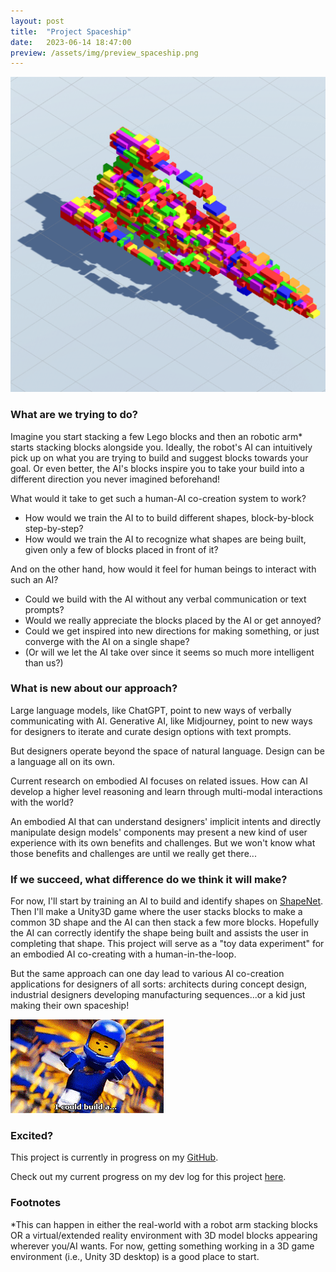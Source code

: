 ```yaml
---
layout: post
title:  "Project Spaceship"
date:   2023-06-14 18:47:00
preview: /assets/img/preview_spaceship.png
---
```


![SPACESHIP!](/assets/img/preview_spaceship.png)

### What are we trying to do?

Imagine you start stacking a few Lego blocks and then an robotic arm* starts stacking blocks alongside you. Ideally, the robot's AI can intuitively pick up on what you are trying to build and suggest blocks towards your goal. Or even better, the AI's blocks inspire you to take your build into a different direction you never imagined beforehand!

What would it take to get such a human-AI co-creation system to work?
- How would we train the AI to to build different shapes, block-by-block step-by-step?
- How would we train the AI to recognize what shapes are being built, given only a few of blocks placed in front of it?

And on the other hand, how would it feel for human beings to interact with such an AI? 
- Could we build with the AI without any verbal communication or text prompts? 
- Would we really appreciate the blocks placed by the AI or get annoyed?
- Could we get inspired into new directions for making something, or just converge with the AI on a single shape?
- (Or will we let the AI take over since it seems so much more intelligent than us?)


### What is new about our approach?

Large language models, like ChatGPT, point to new ways of verbally communicating with AI. Generative AI, like Midjourney, point to new ways for designers to iterate and curate design options with text prompts.

But designers operate beyond the space of natural language. Design can be a language all on its own.

Current research on embodied AI focuses on related issues. How can AI develop a higher level reasoning and learn through multi-modal interactions with the world?

An embodied AI that can understand designers' implicit intents and directly manipulate design models' components may present a new kind of user experience with its own benefits and challenges. But we won't know what those benefits and challenges are until we really get there...


### If we succeed, what difference do we think it will make?

For now, I'll start by training an AI to build and identify shapes on [ShapeNet](https://huggingface.co/datasets/ShapeNet/ShapeNetCore). Then I'll make a Unity3D game where the user stacks blocks to make a common 3D shape and the AI can then stack a few more blocks. Hopefully the AI can correctly identify the shape being built and assists the user in completing that shape. This project will serve as a "toy data experiment" for an embodied AI co-creating with a human-in-the-loop.

But the same approach can one day lead to various AI co-creation applications for designers of all sorts: architects during concept design, industrial designers developing manufacturing sequences...or a kid just making their own spaceship!

![spaceship-guy](/assets/img/spaceship/lego_guy.gif)


### Excited?

This project is currently in progress on my [GitHub](https://github.com/holistudio/project-spaceship).

Check out my current progress on my dev log for this project [here](https://github.com/holistudio/project-spaceship/blob/main/UPDATES.md).

### Footnotes

*This can happen in either the real-world with a robot arm stacking blocks OR a virtual/extended reality environment with 3D model blocks appearing wherever you/AI wants. For now, getting something working in a 3D game environment (i.e., Unity 3D desktop) is a good place to start.
